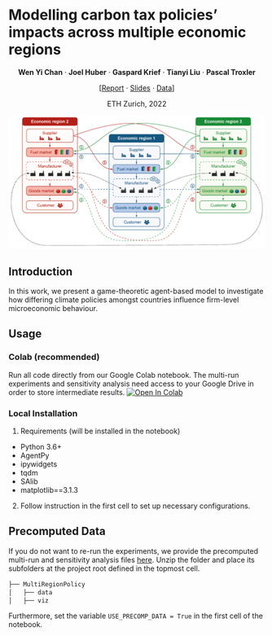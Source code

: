 ﻿# Modelling carbon tax policies’ impacts across multiple economic regions
 <p align="center">
    <strong>Wen Yi Chan</strong>
    ·
    <strong>Joel Huber</strong>
    ·
    <strong>Gaspard Krief</strong>
    ·
    <strong>Tianyi Liu</strong>
    ·
    <strong>Pascal Troxler</strong>
  </p>
 <p align="center">
    [<a href="MultiRegionPolicy_slides.pdf">Report</a> · <a href="MultiRegionPolicy_slides.pdf">Slides</a> · <a href="https://polybox.ethz.ch/index.php/s/HHGcSP2knsZ4jA5">Data</a>]
</a>
</p>
 <p align="center">
    ETH Zurich, 2022
</p>

![overview](./docs/overview.png)

## Introduction
In this work, we present a game-theoretic agent-based model to investigate how differing climate
policies amongst countries influence firm-level microeconomic
behaviour. 
## Usage

### Colab (recommended)
Run all code directly from our Google Colab notebook. The multi-run experiments and sensitivity analysis need access to your Google Drive in order to store intermediate results.
<a target="_blank" href="https://colab.research.google.com/github/troxlepa/MultiRegionPolicy/blob/main/MultiRegionPolicy.ipynb">
  <img src="https://colab.research.google.com/assets/colab-badge.svg" alt="Open In Colab"/>
</a>

### Local Installation
1. Requirements (will be installed in the notebook)

- Python 3.6+
- AgentPy
- ipywidgets
- tqdm
- SAlib
- matplotlib==3.1.3

2. Follow instruction in the first cell to set up necessary configurations.

## Precomputed Data

If you do not want to re-run the experiments, we provide the precomputed multi-run and sensitivity analysis files <a target="_blank" href="https://polybox.ethz.ch/index.php/s/HHGcSP2knsZ4jA5">here</a>. Unzip the folder and place its subfolders at the project root defined in the topmost cell.

```
├── MultiRegionPolicy
│   ├── data
│   ├── viz
```

Furthermore, set the variable ```USE_PRECOMP_DATA = True``` in the first cell of the notebook.